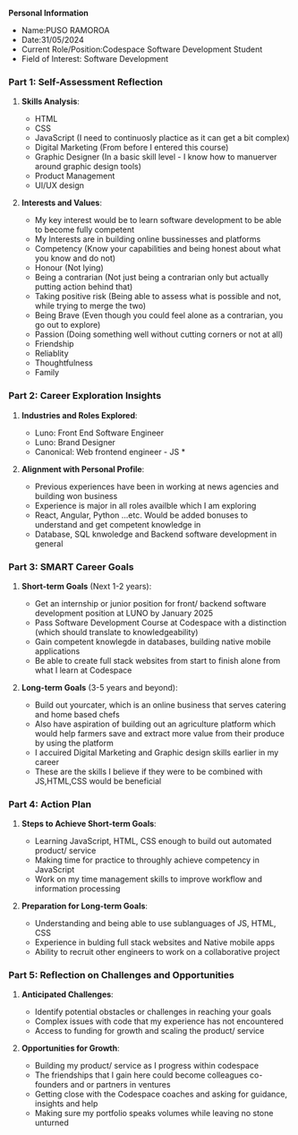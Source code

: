 **Personal Information**
- Name:PUSO RAMOROA
- Date:31/05/2024
- Current Role/Position:Codespace Software Development Student
- Field of Interest: Software Development

### Part 1: Self-Assessment Reflection

1. **Skills Analysis**:
    - HTML
    - CSS
    - JavaScript (I need to continuosly plactice as it can get a bit complex)
    - Digital Marketing (From before I entered this course)
    - Graphic Designer (In a basic skill level - I know how to manuerver around graphic design tools)
    - Product Management
    - UI/UX design

2. **Interests and Values**:
    - My key interest would be to learn software development to be able to become fully competent 
    - My Interests are in building online bussinesses and platforms
    - Competency (Know your capabilities and being honest about what you know and do not)
    - Honour (Not lying)
    - Being a contrarian (Not just being a contrarian only but actually putting action behind that)
    - Taking positive risk (Being able to assess what is possible and not, while trying to merge the two)
    - Being Brave (Even though you could feel alone as a contrarian, you go out to explore)
    - Passion (Doing something well without cutting corners or not at all)
    - Friendship 
    - Reliablity 
    - Thoughtfulness
    - Family

### Part 2: Career Exploration Insights

1. **Industries and Roles Explored**:
    - Luno: Front End Software Engineer
    - Luno: Brand Designer
    - Canonical: Web frontend engineer - JS *
      
2. **Alignment with Personal Profile**:
    - Previous experiences have been in working at news agencies and building won business
    - Experience is major in all roles availble which I am exploring
    - React, Angular, Python ...etc. Would be added bonuses to understand and get competent knowledge in
    - Database, SQL knwoledge and Backend software development in general

### Part 3: SMART Career Goals

1. **Short-term Goals** (Next 1-2 years):
    - Get an internship or junior position for front/ backend software development position at LUNO by January 2025
    - Pass Software Development Course at Codespace with a distinction (which should translate to knowledgeability)
    - Gain competent knowlegde in databases, building native mobile applications
    - Be able to create full stack websites from start to finish alone from what I learn at Codespace

2. **Long-term Goals** (3-5 years and beyond):
    - Build out yourcater, which is an online business that serves catering and home based chefs
    - Also have aspiration of building out an agriculture platform which would help farmers save and extract more value from their produce by using the platform
    - I accuired Digital Marketing and Graphic design skills earlier in my career 
    - These are the skills I believe if they were to be combined with JS,HTML,CSS would be beneficial

### Part 4: Action Plan

1. **Steps to Achieve Short-term Goals**:
    - Learning JavaScript, HTML, CSS enough to build out automated product/ service
    - Making time for practice to throughly achieve competency in JavaScript
    - Work on my time management skills to improve workflow and information processing 
      
2. **Preparation for Long-term Goals**:
    - Understanding and being able to use sublanguages of JS, HTML, CSS
    - Experience in bulding full stack websites and Native mobile apps
    - Ability to recruit other engineers to work on a collaborative project

### Part 5: Reflection on Challenges and Opportunities

1. **Anticipated Challenges**:
    - Identify potential obstacles or challenges in reaching your goals 
    - Complex issues with code that my experience has not encountered 
    - Access to funding for growth and scaling the product/ service 
      
2. **Opportunities for Growth**:
    - Building my product/ service as I progress within codespace
    - The friendships that I gain here could become colleagues co-founders and or partners in ventures
    - Getting close with the Codespace coaches and asking for guidance, insights and help
    - Making sure my portfolio speaks volumes while leaving no stone unturned 
